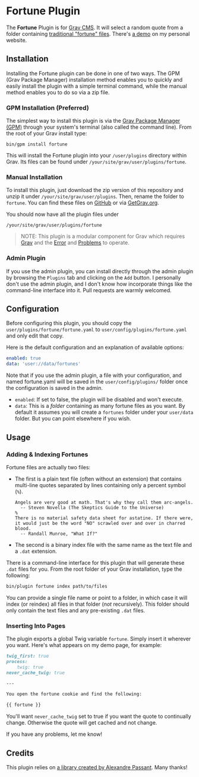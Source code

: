 # Fortune Plugin

The **Fortune** Plugin is for [Grav CMS](http://github.com/getgrav/grav). It will select a random quote from a folder containing [traditional "fortune" files](https://en.wikipedia.org/wiki/Fortune_(Unix)). There's [a demo](https://www.perlkonig.com//demos/fortune) on my personal website.

## Installation

Installing the Fortune plugin can be done in one of two ways. The GPM (Grav Package Manager) installation method enables you to quickly and easily install the plugin with a simple terminal command, while the manual method enables you to do so via a zip file.

### GPM Installation (Preferred)

The simplest way to install this plugin is via the [Grav Package Manager (GPM)](http://learn.getgrav.org/advanced/grav-gpm) through your system's terminal (also called the command line).  From the root of your Grav install type:

    bin/gpm install fortune

This will install the Fortune plugin into your `/user/plugins` directory within Grav. Its files can be found under `/your/site/grav/user/plugins/fortune`.

### Manual Installation

To install this plugin, just download the zip version of this repository and unzip it under `/your/site/grav/user/plugins`. Then, rename the folder to `fortune`. You can find these files on [GitHub](https://github.com/perlkonig/grav-plugin-fortune) or via [GetGrav.org](http://getgrav.org/downloads/plugins#extras).

You should now have all the plugin files under

    /your/site/grav/user/plugins/fortune
	
> NOTE: This plugin is a modular component for Grav which requires [Grav](http://github.com/getgrav/grav) and the [Error](https://github.com/getgrav/grav-plugin-error) and [Problems](https://github.com/getgrav/grav-plugin-problems) to operate.

### Admin Plugin

If you use the admin plugin, you can install directly through the admin plugin by browsing the `Plugins` tab and clicking on the `Add` button. I personally don't use the admin plugin, and I don't know how incorporate things like the command-line interface into it. Pull requests are warmly welcomed.

## Configuration

Before configuring this plugin, you should copy the `user/plugins/fortune/fortune.yaml` to `user/config/plugins/fortune.yaml` and only edit that copy.

Here is the default configuration and an explanation of available options:

```yaml
enabled: true
data: 'user://data/fortunes'
```

Note that if you use the admin plugin, a file with your configuration, and named fortune.yaml will be saved in the `user/config/plugins/` folder once the configuration is saved in the admin.

* `enabled`: If set to false, the plugin will be disabled and won't execute.
* `data`: This is a *folder* containing as many fortune files as you want. By default it assumes you will create a `fortunes` folder under your `user/data` folder. But you can point elsewhere if you wish.

## Usage

### Adding & Indexing Fortunes

Fortune files are actually two files:

* The first is a plain text file (often without an extension) that contains multi-line quotes separated by lines containing only a percent symbol (`%`).

  ```
  Angels are very good at math. That's why they call them arc-angels.
    -- Steven Novella (The Skeptics Guide to the Universe)
  %
  There is no material safety data sheet for astatine. If there were, it would just be the word "NO" scrawled over and over in charred blood.
    -- Randall Munroe, "What If?"
  ```

* The second is a binary index file with the same name as the text file and a `.dat` extension.

There is a command-line interface for this plugin that will generate these `.dat` files for you. From the root folder of your Grav installation, type the following:

```bash
bin/plugin fortune index path/to/files
```

You can provide a single file name or point to a folder, in which case it will index (or reindex) all files in that folder (*not* recursively). This folder should only contain the text files and any pre-existing `.dat` files.

### Inserting Into Pages

The plugin exports a global Twig variable `fortune`. Simply insert it wherever you want. Here's what appears on my demo page, for example:

```markdown
twig_first: true
process:
    twig: true
never_cache_twig: true

---

You open the fortune cookie and find the following:

{{ fortune }}
```

You'll want `never_cache_twig` set to true if you want the quote to continually change. Otherwise the quote will get cached and not change.

If you have any problems, let me know!

## Credits

This plugin relies on [a library created by Alexandre Passant](http://www.aasted.org/quote/). Many thanks!

